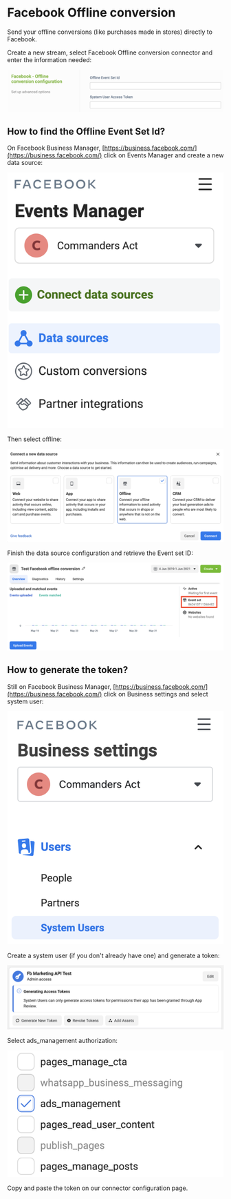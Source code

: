 # Facebook Offline conversion

Send your offline conversions (like purchases made in stores) directly to Facebook.

Create a new stream, select Facebook Offline conversion connector and enter the information needed:

![](<../../../../.gitbook/assets/image (28).png>)

## How to find the Offline Event Set Id?

On Facebook Business Manager, [https://business.facebook.com/](https://business.facebook.com/) click on Events Manager and create a new data source:

![](<../../../../.gitbook/assets/image (22).png>)

Then select offline:

![](<../../../../.gitbook/assets/image (36).png>)

Finish the data source configuration and retrieve the Event set ID:

![](<../../../../.gitbook/assets/image (11).png>)

## How to generate the token?

Still on Facebook Business Manager, [https://business.facebook.com/](https://business.facebook.com/) click on Business settings and select system user:

![](<../../../../.gitbook/assets/image (5).png>)

Create a system user (if you don't already have one) and generate a token:

![](<../../../../.gitbook/assets/image (19).png>)

Select ads\_management authorization:

![](<../../../../.gitbook/assets/image (7).png>)

Copy and paste the token on our connector configuration page.
